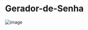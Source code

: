 # Gerador-de-Senha
![image](https://user-images.githubusercontent.com/101347552/205085019-80abe860-021d-4daf-99a9-1ae5e510c58c.png)
